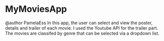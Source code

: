 # MyMoviesApp
@author PamelaEss
In this app, the user can select and view the poster, details and trailer of each movie. I used the Youtube API for the trailer part. The movies are classifed by genre that can be selected via a dropdown list. 
